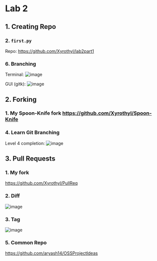 # Lab 2

## 1. Creating Repo
### 2. `first.py`
Repo: https://github.com/Xyrothyl/lab2part1

### 6. Branching
Terminal:
![image](https://user-images.githubusercontent.com/10250444/171884140-a84a8788-3d8a-4e72-a72f-7a085d2eb69b.png)  

GUI (gitk):
![image](https://user-images.githubusercontent.com/10250444/171884438-a3820ff4-9ba1-42b3-9c56-61f990e69a06.png)

## 2. Forking
### 1. My Spoon-Knife fork https://github.com/Xyrothyl/Spoon-Knife
### 4. Learn Git Branching
Level 4 completion:
![image](https://user-images.githubusercontent.com/10250444/171902035-78243076-b2d7-4106-88cf-b085e7c70760.png)  

## 3. Pull Requests
### 1. My fork
https://github.com/Xyrothyl/PullReq
### 2. Diff
![image](https://user-images.githubusercontent.com/10250444/171906463-ac32a6dc-db52-42d3-b9bc-922effe0826c.png)
### 3. Tag
![image](https://user-images.githubusercontent.com/10250444/171906995-07f43e32-b9ed-4fa0-b543-250dcce674ef.png)
### 5. Common Repo
https://github.com/aryash14/OSSProjectIdeas
